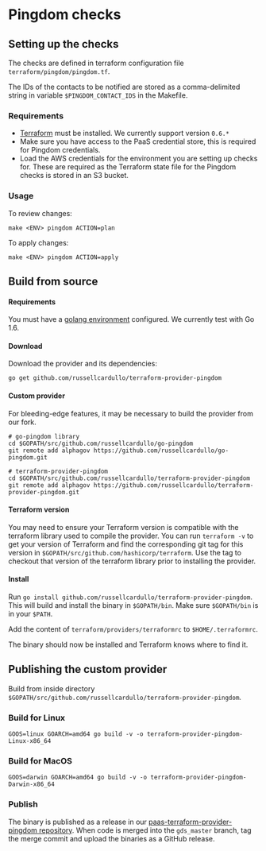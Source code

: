 # Pingdom checks

## Setting up the checks

The checks are defined in terraform configuration file `terraform/pingdom/pingdom.tf`.

The IDs of the contacts to be notified are stored as a comma-delimited string in variable `$PINGDOM_CONTACT_IDS` in the Makefile.

### Requirements

* [Terraform](https://www.terraform.io/downloads.html) must be installed. We currently support version `0.6.*`
* Make sure you have access to the PaaS credential store, this is required for Pingdom credentials.
* Load the AWS credentials for the environment you are setting up checks for. These are required as the Terraform state file for the Pingdom checks is stored in an S3 bucket.

### Usage
To review changes:
```
make <ENV> pingdom ACTION=plan
```

To apply changes:
```
make <ENV> pingdom ACTION=apply
```

## Build from source

#### Requirements
You must have a [golang environment](https://golang.org/doc/install) configured. We currently test with Go 1.6.
 
#### Download
Download the provider and its dependencies:

```
go get github.com/russellcardullo/terraform-provider-pingdom
```

#### Custom provider
For bleeding-edge features, it may be necessary to build the provider from our fork.

```
# go-pingdom library
cd $GOPATH/src/github.com/russellcardullo/go-pingdom
git remote add alphagov https://github.com/russellcardullo/go-pingdom.git

# terraform-provider-pingdom
cd $GOPATH/src/github.com/russellcardullo/terraform-provider-pingdom
git remote add alphagov https://github.com/russellcardullo/terraform-provider-pingdom.git
```

#### Terraform version
You may need to ensure your Terraform version is compatible with the terraform library used to compile the provider. You can run `terraform -v` to get your version of Terraform and find the corresponding git tag for this version in `$GOPATH/src/github.com/hashicorp/terraform`. Use the tag to checkout that version of the terraform library prior to installing the provider.

#### Install
Run `go install github.com/russellcardullo/terraform-provider-pingdom`. This will build and install the binary in `$GOPATH/bin`. Make sure `$GOPATH/bin` is in your `$PATH`.

Add the content of `terraform/providers/terraformrc` to `$HOME/.terraformrc`.

The binary should now be installed and Terraform knows where to find it.

## Publishing the custom provider
Build from inside directory `$GOPATH/src/github.com/russellcardullo/terraform-provider-pingdom`.

### Build for Linux

```
GOOS=linux GOARCH=amd64 go build -v -o terraform-provider-pingdom-Linux-x86_64
```

### Build for MacOS
```
GOOS=darwin GOARCH=amd64 go build -v -o terraform-provider-pingdom-Darwin-x86_64
```

### Publish
The binary is published as a release in our [paas-terraform-provider-pingdom repository](https://github.com/alphagov/paas-terraform-provider-pingdom/releases). When code is merged into the `gds_master` branch, tag the merge commit and upload the binaries as a GitHub release.
